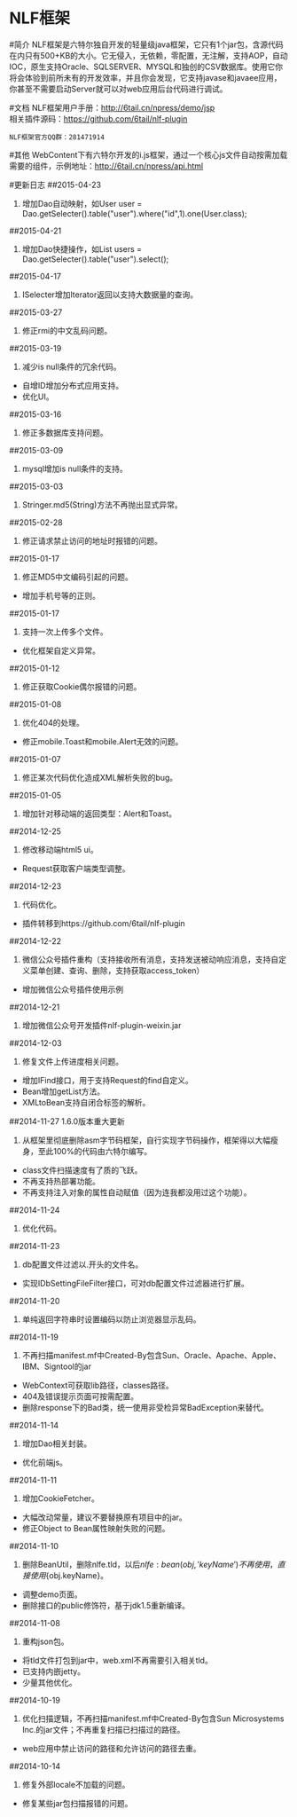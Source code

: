 NLF框架
===

#简介
NLF框架是六特尔独自开发的轻量级java框架，它只有1个jar包，含源代码在内只有500+KB的大小。它无侵入，无依赖，零配置，无注解，支持AOP，自动IOC，原生支持Oracle、SQLSERVER、MYSQL和独创的CSV数据库。使用它你将会体验到前所未有的开发效率，并且你会发现，它支持javase和javaee应用，你甚至不需要启动Server就可以对web应用后台代码进行调试。

#文档
NLF框架用户手册：http://6tail.cn/npress/demo/jsp  
相关插件源码：https://github.com/6tail/nlf-plugin
    
    NLF框架官方QQ群：281471914

#其他
WebContent下有六特尔开发的i.js框架，通过一个核心js文件自动按需加载需要的组件，示例地址：http://6tail.cn/npress/api.html

#更新日志
##2015-04-23
1. 增加Dao自动映射，如User user = Dao.getSelecter().table("user").where("id",1).one(User.class);

##2015-04-21
1. 增加Dao快捷操作，如List<Bean> users = Dao.getSelecter().table("user").select();

##2015-04-17
1. ISelecter增加Iterator返回以支持大数据量的查询。

##2015-03-27
1. 修正rmi的中文乱码问题。

##2015-03-19
1. 减少is null条件的冗余代码。
* 自增ID增加分布式应用支持。
* 优化UI。

##2015-03-16
1. 修正多数据库支持问题。

##2015-03-09
1. mysql增加is null条件的支持。

##2015-03-03
1. Stringer.md5(String)方法不再抛出显式异常。

##2015-02-28
1. 修正请求禁止访问的地址时报错的问题。

##2015-01-17
1. 修正MD5中文编码引起的问题。
* 增加手机号等的正则。

##2015-01-17
1. 支持一次上传多个文件。
* 优化框架自定义异常。

##2015-01-12
1. 修正获取Cookie偶尔报错的问题。

##2015-01-08
1. 优化404的处理。
* 修正mobile.Toast和mobile.Alert无效的问题。

##2015-01-07
1. 修正某次代码优化造成XML解析失败的bug。

##2015-01-05
1. 增加针对移动端的返回类型：Alert和Toast。

##2014-12-25
1. 修改移动端html5 ui。
* Request获取客户端类型调整。

##2014-12-23
1. 代码优化。
* 插件转移到https://github.com/6tail/nlf-plugin

##2014-12-22
1. 微信公众号插件重构（支持接收所有消息，支持发送被动响应消息，支持自定义菜单创建、查询、删除，支持获取access_token）
* 增加微信公众号插件使用示例

##2014-12-21
1. 增加微信公众号开发插件nlf-plugin-weixin.jar

##2014-12-03
1. 修复文件上传进度相关问题。
* 增加IFind接口，用于支持Request的find自定义。
* Bean增加getList方法。
* XMLtoBean支持自闭合标签的解析。

##2014-11-27 1.6.0版本重大更新
1. 从框架里彻底删除asm字节码框架，自行实现字节码操作，框架得以大幅瘦身，至此100%的代码由六特尔编写。
* class文件扫描速度有了质的飞跃。
* 不再支持热部署功能。
* 不再支持注入对象的属性自动赋值（因为连我都没用过这个功能）。

##2014-11-24
1. 优化代码。

##2014-11-23
1. db配置文件过滤以.开头的文件名。
* 实现IDbSettingFileFilter接口，可对db配置文件过滤器进行扩展。

##2014-11-20
1. 单纯返回字符串时设置编码以防止浏览器显示乱码。

##2014-11-19
1. 不再扫描manifest.mf中Created-By包含Sun、Oracle、Apache、Apple、IBM、Signtool的jar
* WebContext可获取lib路径，classes路径。
* 404及错误提示页面可按需配置。
* 删除response下的Bad类，统一使用非受检异常BadException来替代。

##2014-11-14
1. 增加Dao相关封装。
* 优化前端js。

##2014-11-11
1. 增加CookieFetcher。
* 大幅改动常量，建议不要替换原有项目中的jar。
* 修正Object to Bean属性映射失败的问题。

##2014-11-10
1. 删除BeanUtil，删除nlfe.tld，以后${nlfe:bean(obj,'keyName')}不再使用，直接使用${obj.keyName}。
* 调整demo页面。
* 删除接口的public修饰符，基于jdk1.5重新编译。

##2014-11-08
1. 重构json包。
* 将tld文件打包到jar中，web.xml不再需要引入相关tld。
* 已支持内嵌jetty。
* 少量其他优化。

##2014-10-19
1. 优化扫描逻辑，不再扫描manifest.mf中Created-By包含Sun Microsystems Inc.的jar文件；不再重复扫描已扫描过的路径。
* web应用中禁止访问的路径和允许访问的路径去重。

##2014-10-14
1. 修复外部locale不加载的问题。
* 修复某些jar包扫描报错的问题。